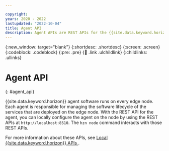 ```yaml
---

copyright:
years: 2020 - 2022
lastupdated: "2022-10-04"
title: Agent API
description: Agent APIs are REST APIs for the {{site.data.keyword.horizon}} agent running on an edge node.
---
```


{:new_window: target="blank"}
{:shortdesc: .shortdesc}
{:screen: .screen}
{:codeblock: .codeblock}
{:pre: .pre}
{:child: .link .ulchildlink}
{:childlinks: .ullinks}

# Agent API
{: #agent_api}

{{site.data.keyword.horizon}} agent software runs on every edge node. Each agent is responsible for managing the software lifecycle of the services that are deployed on the edge node. With the REST API for the agent, you can locally configure the agent on the node by using the REST APIs at `http://localhost:8510`. The `hzn node` command interacts with those REST APIs.

For more information about these APIs, see [Local {{site.data.keyword.horizon}} APIs ](../anax/docs/api.md).
